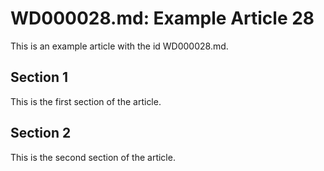 # WD000028.md: Example Article 28

This is an example article with the id WD000028.md.
## Section 1

This is the first section of the article.
## Section 2

This is the second section of the article.
